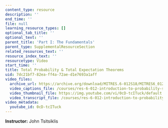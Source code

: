 ```yaml
---
content_type: resource
description: ''
end_time: ''
file: null
learning_resource_types: []
optional_tab_title: ''
optional_text: ''
parent_title: 'Part I: The Fundamentals'
parent_type: SupplementalResourceSection
related_resources_text: ''
resource_index_text: ''
resourcetype: Video
start_time: ''
title: Total Probability & Total Expectation Theorems
uid: 7dc21bf7-82ea-ff4a-72ae-d1e7693a1aff
video_files:
  archive_url: https://archive.org/download/MITRES.6-012S18/MITRES6_012S18_L10-04_300k.mp4
  video_captions_file: /courses/res-6-012-introduction-to-probability-spring-2018/4e0250f48c3752a48ed65c1138a5cb2d_0cD-tcITuck.vtt
  video_thumbnail_file: https://img.youtube.com/vi/0cD-tcITuck/default.jpg
  video_transcript_file: /courses/res-6-012-introduction-to-probability-spring-2018/db8b2363bd5a93f7f81a70939e84a57a_0cD-tcITuck.pdf
video_metadata:
  youtube_id: 0cD-tcITuck
---
```


**Instructor:** John Tsitsiklis